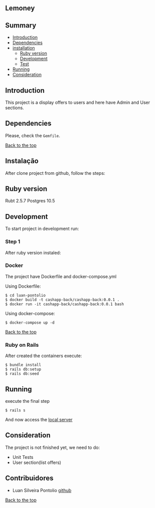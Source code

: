 ## Lemoney

## Summary

- [Introduction](#introduction)
- [Dependencies](#dependencies)
- [installation](#installation)
  - [Ruby version](#ruby-version)
  - [Development](#development)
  - [Test](#test)
- [Running](#running)
- [Consideration](#consideration)

## Introduction

This project is a display offers to users and here have Admin and User sections.

## Dependencies

Please, check the `Gemfile`.

[Back to the top](#readme)

## Instalação

After clone project from github, follow the steps:

## Ruby version

Rubt 2.5.7
Postgres 10.5

## Development

To start project in development run:

### Step 1

After ruby version instaled:


### Docker

The project have Dockerfile and docker-compose.yml

Using Dockerfile:

```
$ cd luan-pontolio
$ docker build -t cashapp-back/cashapp-back:0.0.1 .
$ docker run -it cashapp-back/cashapp-back:0.0.1 bash
```

Using docker-compose:

```
$ docker-compose up -d
```

[Back to the top](#readme)

### Ruby on Rails

After created the containers execute:

```
$ bundle install
$ rails db:setup
$ rails db:seed
```

## Running

execute the final step

```
$ rails s
```

And now access the [local server](http://localhost:3000/admin)

## Consideration

The project is not finished yet, we need to do:

* Unit Tests
* User section(list offers)

## Contribuidores

- Luan Silveira Pontolio [github](https://github.com/luanpontolio)

[Back to the top](#readme)
